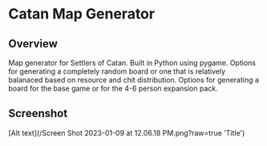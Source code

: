 # Catan Map Generator 
## Overview 
Map generator for Settlers of Catan. Built in Python using pygame. Options for generating a completely random board or one that is relatively balanaced based on 
resource and chit distribution. Options for generating a board for the base game or for the 4-6 person expansion pack. 
## Screenshot
[Alt text](/Screen Shot 2023-01-09 at 12.06.18 PM.png?raw=true 'Title')
